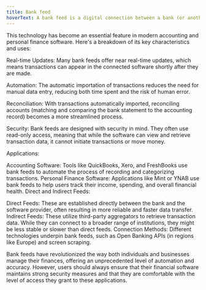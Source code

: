 ```yaml
---
title: Bank feed
hoverText: A bank feed is a digital connection between a bank (or another financial institution) and a software application, which allows for the automatic and regular transfer of financial statements from the bank account into the software.
---
```


This technology has become an essential feature in modern accounting and personal finance software. Here's a breakdown of its key characteristics and uses:

Real-time Updates: Many bank feeds offer near real-time updates, which means transactions can appear in the connected software shortly after they are made.

Automation: The automatic importation of transactions reduces the need for manual data entry, reducing both time spent and the risk of human error.

Reconciliation: With transactions automatically imported, reconciling accounts (matching and comparing the bank statement to the accounting record) becomes a more streamlined process.

Security: Bank feeds are designed with security in mind. They often use read-only access, meaning that while the software can view and retrieve transaction data, it cannot initiate transactions or move money.

Applications:

Accounting Software: Tools like QuickBooks, Xero, and FreshBooks use bank feeds to automate the process of recording and categorizing transactions.
Personal Finance Software: Applications like Mint or YNAB use bank feeds to help users track their income, spending, and overall financial health.
Direct and Indirect Feeds:

Direct Feeds: These are established directly between the bank and the software provider, often resulting in more reliable and faster data transfer.
Indirect Feeds: These utilize third-party aggregators to retrieve transaction data. While they can connect to a broader range of institutions, they might be less stable or slower than direct feeds.
Connection Methods: Different technologies underpin bank feeds, such as Open Banking APIs (in regions like Europe) and screen scraping.

Bank feeds have revolutionized the way both individuals and businesses manage their finances, offering an unprecedented level of automation and accuracy. However, users should always ensure that their financial software maintains strong security measures and that they are comfortable with the level of access they grant to these applications.
